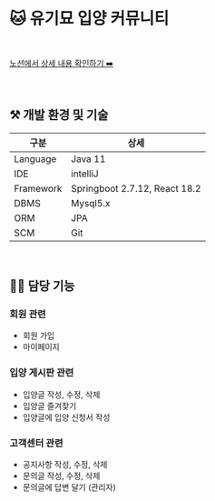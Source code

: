 # 🐱 유기묘 입양 커뮤니티

<br/>

[노션에서 상세 내용 확인하기 ➡️ ](https://www.notion.so/7763e9a2d6154ee08349640595474818)

<br/>

## ⚒ 개발 환경 및 기술

|구분|상세|
|------|---|
|Language|Java 11|
|IDE|intelliJ|
|Framework|Springboot 2.7.12, React 18.2|
|DBMS|Mysql5.x|
|ORM|JPA|
|SCM|Git|



<br/>

## 🙋‍♂️ 담당 기능

### 회원 관련

- 회원 가입
- 마이페이지

### 입양 게시판 관련

 - 입양글 작성, 수정, 삭제
 - 입양글 즐겨찾기
 - 입양글에 입양 신청서 작성

### 고객센터 관련

- 공지사항 작성, 수정, 삭제
- 문의글 작성, 수정, 삭제
- 문의글에 답변 달기 (관리자)

<br/>

